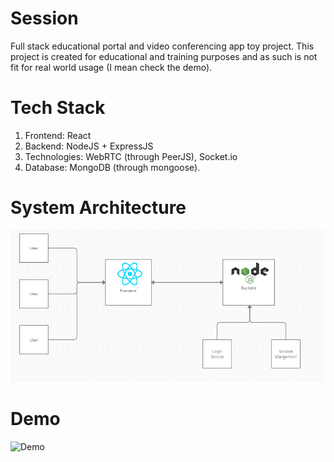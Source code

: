 # Session

Full stack educational portal and video conferencing app toy project. This project is created for educational and training purposes and as such is not fit for real world usage (I mean check the demo).

# Tech Stack

1. Frontend: React
2. Backend: NodeJS + ExpressJS
3. Technologies: WebRTC (through PeerJS), Socket.io
4. Database: MongoDB (through mongoose).

# System Architecture
![System Architecture](Architecture.png)
# Demo
![Demo](Demo.gif)
